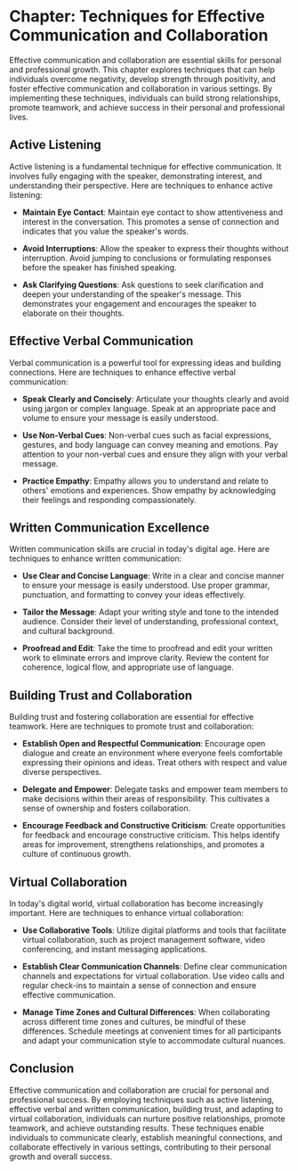 Chapter: Techniques for Effective Communication and Collaboration
=================================================================

Effective communication and collaboration are essential skills for personal and professional growth. This chapter explores techniques that can help individuals overcome negativity, develop strength through positivity, and foster effective communication and collaboration in various settings. By implementing these techniques, individuals can build strong relationships, promote teamwork, and achieve success in their personal and professional lives.

**Active Listening**
--------------------

Active listening is a fundamental technique for effective communication. It involves fully engaging with the speaker, demonstrating interest, and understanding their perspective. Here are techniques to enhance active listening:

* **Maintain Eye Contact**: Maintain eye contact to show attentiveness and interest in the conversation. This promotes a sense of connection and indicates that you value the speaker's words.

* **Avoid Interruptions**: Allow the speaker to express their thoughts without interruption. Avoid jumping to conclusions or formulating responses before the speaker has finished speaking.

* **Ask Clarifying Questions**: Ask questions to seek clarification and deepen your understanding of the speaker's message. This demonstrates your engagement and encourages the speaker to elaborate on their thoughts.

**Effective Verbal Communication**
----------------------------------

Verbal communication is a powerful tool for expressing ideas and building connections. Here are techniques to enhance effective verbal communication:

* **Speak Clearly and Concisely**: Articulate your thoughts clearly and avoid using jargon or complex language. Speak at an appropriate pace and volume to ensure your message is easily understood.

* **Use Non-Verbal Cues**: Non-verbal cues such as facial expressions, gestures, and body language can convey meaning and emotions. Pay attention to your non-verbal cues and ensure they align with your verbal message.

* **Practice Empathy**: Empathy allows you to understand and relate to others' emotions and experiences. Show empathy by acknowledging their feelings and responding compassionately.

**Written Communication Excellence**
------------------------------------

Written communication skills are crucial in today's digital age. Here are techniques to enhance written communication:

* **Use Clear and Concise Language**: Write in a clear and concise manner to ensure your message is easily understood. Use proper grammar, punctuation, and formatting to convey your ideas effectively.

* **Tailor the Message**: Adapt your writing style and tone to the intended audience. Consider their level of understanding, professional context, and cultural background.

* **Proofread and Edit**: Take the time to proofread and edit your written work to eliminate errors and improve clarity. Review the content for coherence, logical flow, and appropriate use of language.

**Building Trust and Collaboration**
------------------------------------

Building trust and fostering collaboration are essential for effective teamwork. Here are techniques to promote trust and collaboration:

* **Establish Open and Respectful Communication**: Encourage open dialogue and create an environment where everyone feels comfortable expressing their opinions and ideas. Treat others with respect and value diverse perspectives.

* **Delegate and Empower**: Delegate tasks and empower team members to make decisions within their areas of responsibility. This cultivates a sense of ownership and fosters collaboration.

* **Encourage Feedback and Constructive Criticism**: Create opportunities for feedback and encourage constructive criticism. This helps identify areas for improvement, strengthens relationships, and promotes a culture of continuous growth.

**Virtual Collaboration**
-------------------------

In today's digital world, virtual collaboration has become increasingly important. Here are techniques to enhance virtual collaboration:

* **Use Collaborative Tools**: Utilize digital platforms and tools that facilitate virtual collaboration, such as project management software, video conferencing, and instant messaging applications.

* **Establish Clear Communication Channels**: Define clear communication channels and expectations for virtual collaboration. Use video calls and regular check-ins to maintain a sense of connection and ensure effective communication.

* **Manage Time Zones and Cultural Differences**: When collaborating across different time zones and cultures, be mindful of these differences. Schedule meetings at convenient times for all participants and adapt your communication style to accommodate cultural nuances.

**Conclusion**
--------------

Effective communication and collaboration are crucial for personal and professional success. By employing techniques such as active listening, effective verbal and written communication, building trust, and adapting to virtual collaboration, individuals can nurture positive relationships, promote teamwork, and achieve outstanding results. These techniques enable individuals to communicate clearly, establish meaningful connections, and collaborate effectively in various settings, contributing to their personal growth and overall success.
